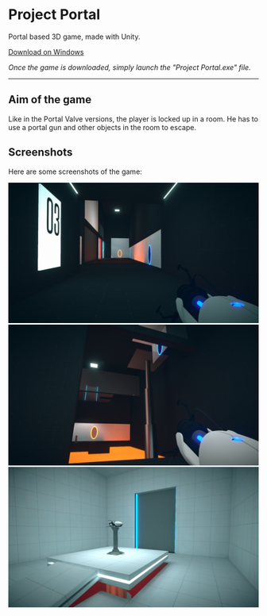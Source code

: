# Project Portal  

Portal based 3D game, made with Unity.  

[Download on Windows](https://github.com/FloVnst/Portal3D/archive/1.0.0.zip)

_Once the game is downloaded, simply launch the "Project Portal.exe" file._  

---

## Aim of the game  

Like in the Portal Valve versions, the player is locked up in a room. He has to use a portal gun and other objects in the room to escape.

## Screenshots

Here are some screenshots of the game:

![](screenshots/2.png)
![](screenshots/1.png)
![](screenshots/0.png)
